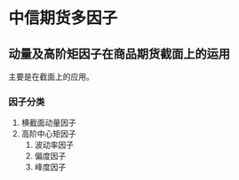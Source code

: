 # 中信期货多因子

## 动量及高阶矩因子在商品期货截面上的运用

主要是在截面上的应用。

### 因子分类

1. 横截面动量因子
2. 高阶中心矩因子
   1. 波动率因子
   2. 偏度因子
   3. 峰度因子




